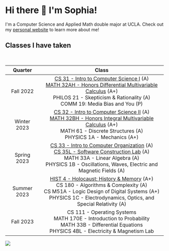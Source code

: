 # Hi there 👋 I'm Sophia!

I'm a Computer Science and Applied Math double major at UCLA. Check out my [personal website](https://sophiasharif.com/) to learn more about me!

<h2>Classes I have taken</h2>
<br>

|   Quarter   |                                                                    Class                                                                    |
| :---------: | :-----------------------------------------------------------------------------------------------------------------------------------------: |
| Fall 2022 | [CS 31 - Intro to Computer Science I](https://github.com/sophiasharif/CS31) (A) <br> [MATH 32AH - Honors Differential Multivariable Calculus](https://github.com/sophiasharif/honors-multivariable-calculus) (A+) <br> PHILOS 21 - Skepticism & Rationality (A) <br> COMM 19: Media Bias and You (P)
| Winter 2023 | [CS 32 - Intro to Computer Science II](https://github.com/sophiasharif/CS32) (A) <br> [MATH 32BH - Honors Integral Multivariable Calculus](https://github.com/sophiasharif/honors-multivariable-calculus) (A+) <br> MATH 61 - Discrete Structures (A) <br> PHYSICS 1A - Mechanics (A+)                   
|  Spring 2023  | [CS 33 - Intro to Computer Organization](https://github.com/sophiasharif/CS33) (A) <br> [CS 35L - Software Construction Lab](https://github.com/sophiasharif/CS35L) (A) <br> MATH 33A - Linear Algebra (A) <br> PHYSICS 1B - Oscillations, Waves, Electric and Magnetic Fields (A)   
| Summer 2023 | [HIST 4 - Holocaust: History & Memory](https://github.com/sophiasharif/HIST5) (A+) <br> CS 180 - Algorithms & Complexity (A) <br> CS M51A - Logic Design of Digital Systems (A+) <br> PHYSICS 1C - Electrodynamics, Optics, and Special Relativity (A)
| Fall 2023 | CS 111 - Operating Systems <br> MATH 170E - Introduction to Probability <br> MATH 33B - Differential Equations <br> PHYSICS 4BL - Electricity & Magnetism Lab 

![](https://view-counter.onrender.com/gh-sophiasharif)

